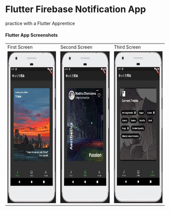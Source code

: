 # Flutter Firebase Notification App

practice with a Flutter Apprentice

#### Flutter App Screenshots

<table>
  <tr>
    <td>First Screen</td>
     <td>Second Screen</td>
     <td>Third Screen</td>
  </tr>
  <tr>
    <td><img src="https://github.com/bl1nkker/flutter-notifications/blob/main/preview/preview_1.jpg?raw=true" width=270 height=480></td>
    <td><img src="https://github.com/bl1nkker/flutter-notifications/blob/main/preview/preview_2.jpg?raw=true" width=270 height=480></td>
    <td><img src="https://github.com/bl1nkker/flutter-notifications/blob/main/preview/preview_3.jpg?raw=true" width=270 height=480></td>
  </tr>
 </table>
